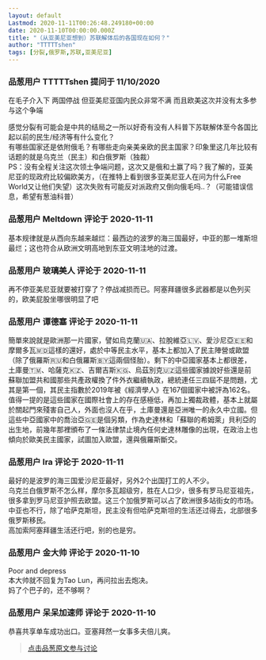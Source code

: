 ```yaml
---
layout: default
Lastmod: 2020-11-11T00:26:48.249180+00:00
date: 2020-11-10T00:00:00.000Z
title: "（从亚美尼亚想到）苏联解体后的各国现在如何？"
author: "TTTTTshen"
tags: [分裂,俄罗斯,苏联,亚美尼亚]
---
```



### 品葱用户 **TTTTTshen** 提问于 11/10/2020
    
在毛子介入下 两国停战 但亚美尼亚国内民众非常不满 而且欧美这次并没有太多参与这个争端  
  
感觉分裂有可能会是中共的结局之一所以好奇有没有人科普下苏联解体至今各国比起以前的民生/经济等有什么变化？  
有哪些国家还是依附俄毛？有哪些走向亲美亲欧的民主国家？印象里这几年比较有话题的就是乌克兰（民主）和白俄罗斯（独裁）  
PS：没有全程关注这次领土争端问题，这次又是俄和土赢了吗？我了解的，亚美尼亚的现政府比较偏欧美方，（在推特上看到很多亚美尼亚人在问为什么Free World又让他们失望）这次失败有可能反对派政府又倒向俄毛吗..？（可能错误信息，希望有葱油科普）
    
                

### 品葱用户 **Meltdown** 评论于 2020-11-11
        
基本规律就是从西向东越来越烂：最西边的波罗的海三国最好，中亚的那一堆斯坦最烂；这也符合从欧洲文明高地到东亚文明洼地的过渡。
        
                

### 品葱用户 **玻璃美人** 评论于 2020-11-11
        
再不停亚美尼亚就要被打穿了？停战减损而已。阿塞拜疆很多武器都是以色列买的，欧美屁股坐哪很明显了吧
        
                

### 品葱用户 **谭德塞** 评论于 2020-11-11
        
簡單來說就是歐洲那一片國家，譬如烏克蘭🇺🇦、拉脫維亞🇱🇻、愛沙尼亞🇪🇪和摩爾多瓦🇲🇩這樣的還好，處於中等民主水平，基本上都加入了民主陣營或歐盟（除了俄羅斯🇷🇺和白俄羅斯🇧🇾這兩個怪胎）。剩下的中亞國家基本上都很差，土庫曼🇹🇲、哈薩克🇰🇿、吉爾吉斯🇰🇬、烏茲別克🇺🇿這些國家據說好些還是前蘇聯加盟共和國那些共產政權換了件外衣繼續執政，總統連任三四屆不是問題，尤其是第一個，其民主指數於2019年被《經濟學人》在167個國家中被評為162名。值得一提的是這些國家在國際社會上的存在感極低，再加上獨裁政體，基本上就屬於關起門來殘害自己人，外面也沒人在乎，土庫曼還是亞洲唯一的永久中立國。但這些中亞國家中的喬治亞🇬🇪是個另類，作為史達林和「蘇聯的希姆萊」貝利亞的出生地，前幾年那裡頒布了一條法律禁止境內任何史達林雕像的出現，在政治上也傾向於歐美民主國家，試圖加入歐盟，還與俄羅斯斷交。
        
                

### 品葱用户 **Ira** 评论于 2020-11-11
        
最好的是波罗的海三国爱沙尼亚最好，另外2个出国打工的人不少。  
乌克兰白俄罗斯不怎么样，摩尔多瓦超级穷，胜在人口少，很多有罗马尼亚祖先，很多拿到罗马尼亚护照去欧盟。这三个加俄罗斯可以占了欧洲很多站街女的市场。  
中亚也不行，除了哈萨克斯坦，民主没有但哈萨克斯坦的生活还过得去，北部很多俄罗斯移民。  
高加索阿塞拜疆生活还行吧，别的也是穷。
        
                

### 品葱用户 **金大帅** 评论于 2020-11-10
        
Poor and depress   
本大帅就不回复为Tao Lun，再问拉出去炮决。  
妈了个巴子的，还不够啊？
        
                

### 品葱用户 **呆呆加速师** 评论于 2020-11-10
        
恭喜共享单车成功出口。亚塞拜然一女事多夫倍儿爽。
        
                





> [点击品葱原文参与讨论](https://pincong.rocks/question/33371)

